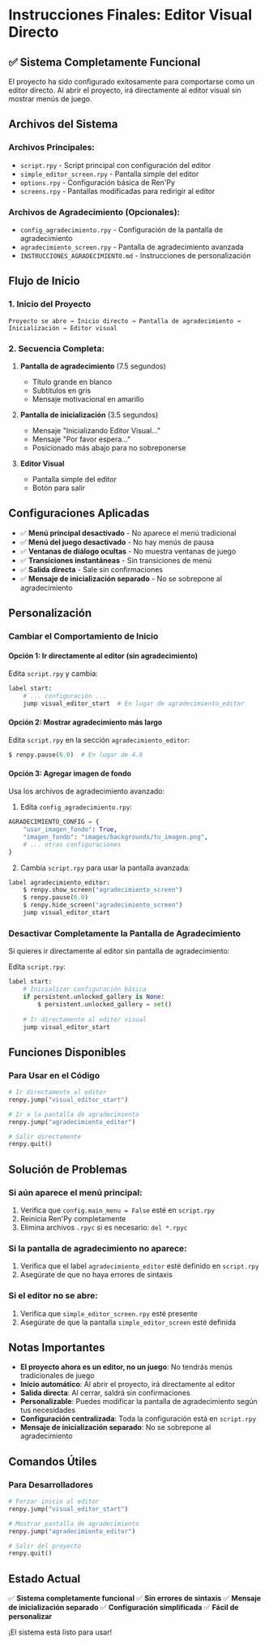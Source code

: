 # Instrucciones Finales: Editor Visual Directo

## ✅ Sistema Completamente Funcional

El proyecto ha sido configurado exitosamente para comportarse como un editor directo. Al abrir el proyecto, irá directamente al editor visual sin mostrar menús de juego.

## Archivos del Sistema

### Archivos Principales:
- `script.rpy` - Script principal con configuración del editor
- `simple_editor_screen.rpy` - Pantalla simple del editor
- `options.rpy` - Configuración básica de Ren'Py
- `screens.rpy` - Pantallas modificadas para redirigir al editor

### Archivos de Agradecimiento (Opcionales):
- `config_agradecimiento.rpy` - Configuración de la pantalla de agradecimiento
- `agradecimiento_screen.rpy` - Pantalla de agradecimiento avanzada
- `INSTRUCCIONES_AGRADECIMIENTO.md` - Instrucciones de personalización

## Flujo de Inicio

### 1. Inicio del Proyecto
```
Proyecto se abre → Inicio directo → Pantalla de agradecimiento → Inicialización → Editor visual
```

### 2. Secuencia Completa:
1. **Pantalla de agradecimiento** (7.5 segundos)
   - Título grande en blanco
   - Subtítulos en gris
   - Mensaje motivacional en amarillo
   
2. **Pantalla de inicialización** (3.5 segundos)
   - Mensaje "Inicializando Editor Visual..."
   - Mensaje "Por favor espera..."
   - Posicionado más abajo para no sobreponerse
   
3. **Editor Visual**
   - Pantalla simple del editor
   - Botón para salir

## Configuraciones Aplicadas

- ✅ **Menú principal desactivado** - No aparece el menú tradicional
- ✅ **Menú del juego desactivado** - No hay menús de pausa
- ✅ **Ventanas de diálogo ocultas** - No muestra ventanas de juego
- ✅ **Transiciones instantáneas** - Sin transiciones de menú
- ✅ **Salida directa** - Sale sin confirmaciones
- ✅ **Mensaje de inicialización separado** - No se sobrepone al agradecimiento

## Personalización

### Cambiar el Comportamiento de Inicio

#### Opción 1: Ir directamente al editor (sin agradecimiento)
Edita `script.rpy` y cambia:
```python
label start:
    # ... configuración ...
    jump visual_editor_start  # En lugar de agradecimiento_editor
```

#### Opción 2: Mostrar agradecimiento más largo
Edita `script.rpy` en la sección `agradecimiento_editor`:
```python
$ renpy.pause(6.0)  # En lugar de 4.0
```

#### Opción 3: Agregar imagen de fondo
Usa los archivos de agradecimiento avanzado:
1. Edita `config_agradecimiento.rpy`:
```python
AGRADECIMIENTO_CONFIG = {
    "usar_imagen_fondo": True,
    "imagen_fondo": "images/backgrounds/tu_imagen.png",
    # ... otras configuraciones
}
```

2. Cambia `script.rpy` para usar la pantalla avanzada:
```python
label agradecimiento_editor:
    $ renpy.show_screen("agradecimiento_screen")
    $ renpy.pause(6.0)
    $ renpy.hide_screen("agradecimiento_screen")
    jump visual_editor_start
```

### Desactivar Completamente la Pantalla de Agradecimiento

Si quieres ir directamente al editor sin pantalla de agradecimiento:

Edita `script.rpy`:
```python
label start:
    # Inicializar configuración básica
    if persistent.unlocked_gallery is None:
        $ persistent.unlocked_gallery = set()
    
    # Ir directamente al editor visual
    jump visual_editor_start
```

## Funciones Disponibles

### Para Usar en el Código
```python
# Ir directamente al editor
renpy.jump("visual_editor_start")

# Ir a la pantalla de agradecimiento
renpy.jump("agradecimiento_editor")

# Salir directamente
renpy.quit()
```

## Solución de Problemas

### Si aún aparece el menú principal:
1. Verifica que `config.main_menu = False` esté en `script.rpy`
2. Reinicia Ren'Py completamente
3. Elimina archivos `.rpyc` si es necesario: `del *.rpyc`

### Si la pantalla de agradecimiento no aparece:
1. Verifica que el label `agradecimiento_editor` esté definido en `script.rpy`
2. Asegúrate de que no haya errores de sintaxis

### Si el editor no se abre:
1. Verifica que `simple_editor_screen.rpy` esté presente
2. Asegúrate de que la pantalla `simple_editor_screen` esté definida

## Notas Importantes

- **El proyecto ahora es un editor, no un juego**: No tendrás menús tradicionales de juego
- **Inicio automático**: Al abrir el proyecto, irá directamente al editor
- **Salida directa**: Al cerrar, saldrá sin confirmaciones
- **Personalizable**: Puedes modificar la pantalla de agradecimiento según tus necesidades
- **Configuración centralizada**: Toda la configuración está en `script.rpy`
- **Mensaje de inicialización separado**: No se sobrepone al agradecimiento

## Comandos Útiles

### Para Desarrolladores
```python
# Forzar inicio al editor
renpy.jump("visual_editor_start")

# Mostrar pantalla de agradecimiento
renpy.jump("agradecimiento_editor")

# Salir del proyecto
renpy.quit()
```

## Estado Actual

✅ **Sistema completamente funcional**
✅ **Sin errores de sintaxis**
✅ **Mensaje de inicialización separado**
✅ **Configuración simplificada**
✅ **Fácil de personalizar**

¡El sistema está listo para usar!
